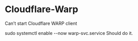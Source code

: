 # Cloudflare-Warp
Can’t start Cloudflare WARP client

sudo systemctl enable --now warp-svc.service Should do it.
